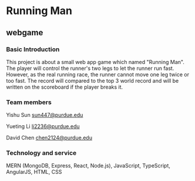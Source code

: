 
  <h1> Running Man </h1>
  <h2> webgame </h2>

<h3> Basic Introduction </h3>

<p1> This project is about a small web app game which named "Running Man". The player will control the runner's two legs to let the runner run fast. However, as the real running race, the runner cannot move one leg twice or too fast. The record will compared to the top 3 world record and will be written on the scoreboard if the player breaks it. </p1>

<h3> Team members </h3>

Yishu Sun sun447@purdue.edu

Yueting Li li2236@purdue.edu

David Chen chen2124@purdue.edu

<h3> Technology and service </h3>

MERN (MongoDB, Express, React, Node.js), JavaScript, TypeScript, AngularJS, HTML, CSS
